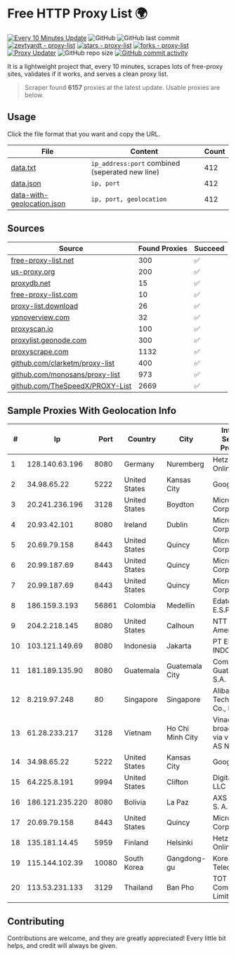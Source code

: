 
# Free HTTP Proxy List 🌍

[![Every 10 Minutes Update](https://github.com/mertguvencli/http-proxy-list/actions/workflows/main.yml/badge.svg?branch=main)](https://github.com/mertguvencli/http-proxy-list/actions/workflows/main.yml)
![GitHub](https://img.shields.io/github/license/mertguvencli/http-proxy-list)
![GitHub last commit](https://img.shields.io/github/last-commit/mertguvencli/http-proxy-list)
[![zevtyardt - proxy-list](https://img.shields.io/static/v1?label=zevtyardt&message=proxy-list&color=blue&logo=github)](https://github.com/zevtyardt/proxy-list "Go to GitHub repo")
[![stars - proxy-list](https://img.shields.io/github/stars/zevtyardt/proxy-list?style=social)](https://github.com/zevtyardt/proxy-list)
[![forks - proxy-list](https://img.shields.io/github/forks/zevtyardt/proxy-list?style=social)](https://github.com/zevtyardt/proxy-list)
[![Proxy Updater](https://github.com/zevtyardt/proxy-list/workflows/Proxy%20Updater/badge.svg)](https://github.com/zevtyardt/proxy-list/actions?query=workflow:"Proxy+Updater")
![GitHub repo size](https://img.shields.io/github/repo-size/zevtyardt/proxy-list)
[![GitHub commit activity](https://img.shields.io/github/commit-activity/m/zevtyardt/proxy-list?logo=commits)](https://github.com/zevtyardt/proxy-list/commits/main)

It is a lightweight project that, every 10 minutes, scrapes lots of free-proxy sites, validates if it works, and serves a clean proxy list.

> Scraper found **6157** proxies at the latest update. Usable proxies are below.

## Usage

Click the file format that you want and copy the URL.

|File|Content|Count|
|----|-------|-----|
|[data.txt](https://raw.githubusercontent.com/mertguvencli/http-proxy-list/main/proxy-list/data.txt)|`ip_address:port` combined (seperated new line)|412|
|[data.json](https://raw.githubusercontent.com/mertguvencli/http-proxy-list/main/proxy-list/data.json)|`ip, port`|412|
|[data-with-geolocation.json](https://raw.githubusercontent.com/mertguvencli/http-proxy-list/main/proxy-list/data-with-geolocation.json)|`ip, port, geolocation`|412|

## Sources

|Source|Found Proxies|Succeed|
|------|-------------|-------|
|[free-proxy-list.net](https://free-proxy-list.net)|300|✅|
|[us-proxy.org](https://www.us-proxy.org)|200|✅|
|[proxydb.net](http://proxydb.net)|15|✅|
|[free-proxy-list.com](https://free-proxy-list.com/?page=&port=&type%5B%5D=http&type%5B%5D=https&up_time=0&search=Search)|10|✅|
|[proxy-list.download](https://www.proxy-list.download/HTTP)|26|✅|
|[vpnoverview.com](https://vpnoverview.com/privacy/anonymous-browsing/free-proxy-servers)|32|✅|
|[proxyscan.io](https://www.proxyscan.io)|100|✅|
|[proxylist.geonode.com](https://proxylist.geonode.com/api/proxy-list?limit=300&page=1&sort_by=lastChecked&sort_type=desc&protocols=http,https)|300|✅|
|[proxyscrape.com](https://api.proxyscrape.com/v2/?request=displayproxies&protocol=http&timeout=10000&country=all&ssl=all&anonymity=all)|1132|✅|
|[github.com/clarketm/proxy-list](https://raw.githubusercontent.com/clarketm/proxy-list/master/proxy-list-raw.txt)|400|✅|
|[github.com/monosans/proxy-list](https://raw.githubusercontent.com/monosans/proxy-list/main/proxies/http.txt)|973|✅|
|[github.com/TheSpeedX/PROXY-List](https://raw.githubusercontent.com/TheSpeedX/PROXY-List/master/http.txt)|2669|✅|


## Sample Proxies With Geolocation Info

|#|Ip|Port|Country|City|Internet Service Provider|
|-|--|----|-------|----|-------------------------|
|1|128.140.63.196|8080|Germany|Nuremberg|Hetzner Online GmbH|
|2|34.98.65.22|5222|United States|Kansas City|Google LLC|
|3|20.241.236.196|3128|United States|Boydton|Microsoft Corporation|
|4|20.93.42.101|8080|Ireland|Dublin|Microsoft Corporation|
|5|20.69.79.158|8443|United States|Quincy|Microsoft Corporation|
|6|20.99.187.69|8443|United States|Quincy|Microsoft Corporation|
|7|20.99.187.69|8443|United States|Quincy|Microsoft Corporation|
|8|186.159.3.193|56861|Colombia|Medellín|Edatel S.a. E.S.P|
|9|204.2.218.145|8080|United States|Calhoun|NTT America, Inc.|
|10|103.121.149.69|8080|Indonesia|Jakarta|PT EMERIO INDONESIA|
|11|181.189.135.90|8080|Guatemala|Guatemala City|Comcel Guatemala S.A.|
|12|8.219.97.248|80|Singapore|Singapore|Alibaba (US) Technology Co., Ltd.|
|13|61.28.233.217|3128|Vietnam|Ho Chi Minh City|Vinadata broadcast via vinagame AS Number|
|14|34.98.65.22|5222|United States|Kansas City|Google LLC|
|15|64.225.8.191|9994|United States|Clifton|DigitalOcean, LLC|
|16|186.121.235.220|8080|Bolivia|La Paz|AXS Bolivia S. A.|
|17|20.69.79.158|8443|United States|Quincy|Microsoft Corporation|
|18|135.181.14.45|5959|Finland|Helsinki|Hetzner Online GmbH|
|19|115.144.102.39|10080|South Korea|Gangdong-gu|Korea Telecom|
|20|113.53.231.133|3129|Thailand|Ban Pho|TOT Public Company Limited|



## Contributing

Contributions are welcome, and they are greatly appreciated! Every
little bit helps, and credit will always be given.

